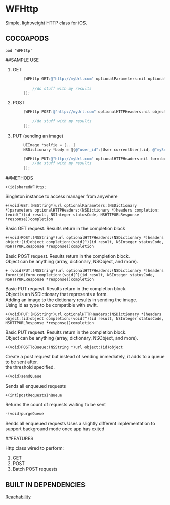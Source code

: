 WFHttp
======

Simple, lightweight HTTP class for iOS.

## COCOAPODS
```
pod 'WFHttp'
```

##SAMPLE USE
1. GET
```objective-c
        [WFHttp GET:@"http://myUrl.com" optionalParameters:nil optionalHTTPHeaders:nil completion:^(id result, NSInteger statusCode, NSHTTPURLResponse *response) {
         	
         	//do stuff with my results
    	}];
```  
2. POST
```objective-c
		[WFHttp POST:@"http://myUrl.com" optionalHTTPHeaders:nil object:myObject completion:^(id result, NSInteger statusCode, NSHTTPURLResponse *response) {
            
            //do stuff with my results
    	}];
```   

3. PUT (sending an image)
```objective-c
		UIImage *selfie = [...]
		NSDictionary *body = @{@"user_id":[User currentUser].id, @"mySelfie":selfie};

		[WFHttp PUT:@"http://myUrl.com" optionalHTTPHeaders:nil form:body completion:^(id result, NSInteger statusCode, NSHTTPURLResponse *response) {
         	//do stuff with my results
    	}];
```   

##METHODS
```
+(id)sharedWFHttp;
```    
 Singleton instance to access manager from anywhere

```
+(void)GET:(NSString*)url optionalParameters:(NSDictionary *)parameters optionalHTTPHeaders:(NSDictionary *)headers completion:(void(^)(id result, NSInteger statusCode, NSHTTPURLResponse *response))completion
```   
 Basic GET request. Results return in the completion block


```
+(void)POST:(NSString*)url optionalHTTPHeaders:(NSDictionary *)headers object:(id)object completion:(void(^)(id result, NSInteger statusCode, NSHTTPURLResponse *response))completion
```   
 Basic POST request. Results return in the completion block.   
 Object can be anything (array, dictionary, NSObject, and more).   

```
+ (void)PUT:(NSString*)url optionalHTTPHeaders:(NSDictionary *)headers form:(id)form completion:(void(^)(id result, NSInteger statusCode, NSHTTPURLResponse *response))completion
```   
 Basic PUT request. Results return in the completion block.   
 Object is an NSDictionary that represents a form.    
 Adding an image to the dictionary results in sending the image.   
 Using id as type to be compatible with swift.   

```
+(void)PUT:(NSString*)url optionalHTTPHeaders:(NSDictionary *)headers object:(id)object completion:(void(^)(id result, NSInteger statusCode, NSHTTPURLResponse *response))completion
```   
 Basic PUT request. Results return in the completion block.   
 Object can be anything (array, dictionary, NSObject, and more).   

```
+(void)POSTToQueue:(NSString *)url object:(id)object
```   
 Create a post request but instead of sending immediately, it adds to a queue to be sent after.   
 the threshold specified.   


```
+(void)sendQueue
```   
Sends all enqueued requests


```
+(int)postRequestsInQueue
```   
 Returns the count of requests waiting to be sent


```
-(void)purgeQueue
```   
 Sends all enqueued requests
 Uses a slightly different implementation to support background mode once
 app has exited

##FEATURES

Http class wired to perform:

1. GET
2. POST
3. Batch POST requests

## BUILT IN DEPENDENCIES
[Reachability](https://developer.apple.com/Library/ios/samplecode/Reachability/Introduction/Intro.html)

